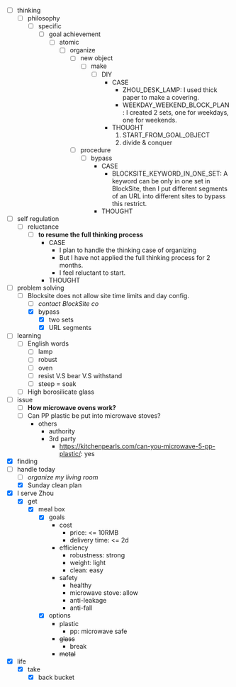 - [ ] thinking
    - [ ] philosophy
        - [ ] specific
            - [ ] goal achievement
                - [ ] atomic
                    - [ ] organize
                        - [ ] new object
                            - [ ] make
                                - [ ] DIY
                                    - CASE
                                        - ZHOU_DESK_LAMP: I used thick paper to make a covering.
                                        - WEEKDAY_WEEKEND_BLOCK_PLAN: I created 2 sets, one for weekdays, one for weekends.
                                    - THOUGHT
                                        1. START_FROM_GOAL_OBJECT
                                        2. divide & conquer
                        - [ ] procedure
                            - [ ] bypass
                                - CASE
                                    - BLOCKSITE_KEYWORD_IN_ONE_SET: A keyword can be only in one set in BlockSite, then I put different segments of an URL into different sites to bypass this restrict. 
                                - THOUGHT
- [ ] self regulation
    - [ ] reluctance
        - [ ] **to resume the full thinking process**
            - CASE
                - I plan to handle the thinking case of organizing 
                - But I have not applied the full thinking process for 2 months.
                - I feel reluctant to start.
            - THOUGHT
- [ ] problem solving
    - [ ] Blocksite does not allow site time limits and day config.
        - [ ] *contact BlockSite co*
        - [x] bypass
            - [x] two sets
            - [x] URL segments
- [ ] learning
    - [ ] English words
        - [ ] lamp
        - [ ] robust
        - [ ] oven
        - [ ] resist V.S bear V.S withstand
        - [ ] steep = soak
    - [ ] High borosilicate glass
- [ ] issue
    - [ ] **How microwave ovens work?**
    - [ ] Can PP plastic be put into microwave stoves?
        - others
            - authority
            - 3rd party
                - https://kitchenpearls.com/can-you-microwave-5-pp-plastic/: yes
- [x] finding
- [ ] handle today
    - [ ] *organize my living room*
    - [x] Sunday clean plan
- [x] I serve Zhou
    - [x] get
        - [x] meal box
            - [x] goals
                - cost
                    - price: <= 10RMB
                    - delivery time: <= 2d
                - efficiency
                    - robustness: strong
                    - weight: light
                    - clean: easy
                - safety
                    - healthy
                    - microwave stove: allow
                    - anti-leakage
                    - anti-fall
            - [x] options
                - plastic
                    - pp: microwave safe
                - ~~glass~~
                    - break
                - ~~metal~~
- [x] life
    - [x] take
        - [x] back bucket